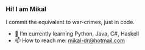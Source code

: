 ### Hi! I am Mikal
I commit the equivalent to war-crimes, just in code.

- 🌱 I’m currently learning Python, Java, C#, Haskell
- 📫 How to reach me: mikal-dr@hotmail.com

<!--
**MikalDr/MikalDr** is a ✨ _special_ ✨ repository because its `README.md` (this file) appears on your GitHub profile.

Here are some ideas to get you started:
- 🌱 I’m currently learning Python, Java, C#, Haskell
- 👯 I’m looking to collaborate on ...
- 🤔 I’m looking for help with ...
- 💬 Ask me about ...
- 📫 How to reach me: ...
- 😄 Pronouns: ...
- ⚡ Fun fact: ...
-->
